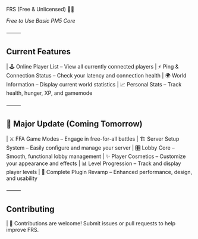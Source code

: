 FRS (Free & Unlicensed) ⛓️‍💥

*Free to Use Basic PM5 Core*

⸻

## Current Features

| 🕹️ Online Player List – View all currently connected players
| ⚡ Ping & Connection Status – Check your latency and connection health
| 🌍 World Information – Display current world statistics
| 📈 Personal Stats – Track health, hunger, XP, and gamemode

⸻

## 🚀 Major Update (Coming Tomorrow)

| ⚔️ FFA Game Modes – Engage in free-for-all battles
| 🏗️ Server Setup System – Easily configure and manage your server
| 🎛️ Lobby Core – Smooth, functional lobby management
| ✨ Player Cosmetics – Customize your appearance and effects
| 📊 Level Progression – Track and display player levels
| 🔄 Complete Plugin Revamp – Enhanced performance, design, and usability

⸻

## Contributing

| 🤝 Contributions are welcome! Submit issues or pull requests to help improve FRS.